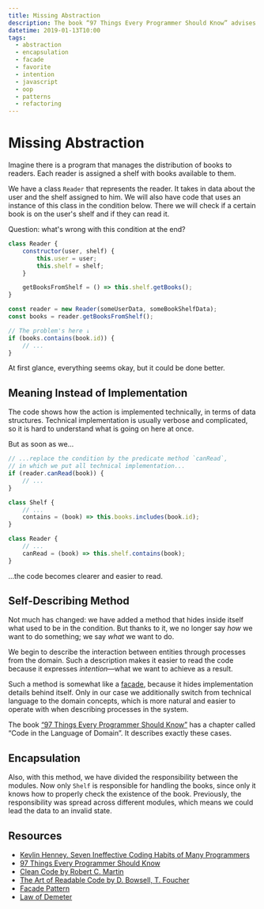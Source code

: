 ```yaml
---
title: Missing Abstraction
description: The book “97 Things Every Programmer Should Know” advises to write code in terms of domain concepts. In this post, I show the advantages of this approach are using a simple example.
datetime: 2019-01-13T10:00
tags:
  - abstraction
  - encapsulation
  - facade
  - favorite
  - intention
  - javascript
  - oop
  - patterns
  - refactoring
---
```


# Missing Abstraction

Imagine there is a program that manages the distribution of books to readers. Each reader is assigned a shelf with books available to them.

We have a class `Reader` that represents the reader. It takes in data about the user and the shelf assigned to him. We will also have code that uses an instance of this class in the condition below. There we will check if a certain book is on the user's shelf and if they can read it.

Question: what's wrong with this condition at the end?

```js
class Reader {
	constructor(user, shelf) {
		this.user = user;
		this.shelf = shelf;
	}

	getBooksFromShelf = () => this.shelf.getBooks();
}

const reader = new Reader(someUserData, someBookShelfData);
const books = reader.getBooksFromShelf();

// The problem's here ↓
if (books.contains(book.id)) {
	// ...
}
```

At first glance, everything seems okay, but it could be done better.

## Meaning Instead of Implementation

The code shows how the action is implemented technically, in terms of data structures. Technical implementation is usually verbose and complicated, so it is hard to understand what is going on here at once.

But as soon as we...

```js
// ...replace the condition by the predicate method `canRead`,
// in which we put all technical implementation...
if (reader.canRead(book)) {
	// ...
}

class Shelf {
	// ...
	contains = (book) => this.books.includes(book.id);
}

class Reader {
	// ...
	canRead = (book) => this.shelf.contains(book);
}
```

...the code becomes clearer and easier to read.

## Self-Describing Method

Not much has changed: we have added a method that hides inside itself what used to be in the condition. But thanks to it, we no longer say _how_ we want to do something; we say _what_ we want to do.

We begin to describe the interaction between entities through processes from the domain. Such a description makes it easier to read the code because it expresses _intention_—what we want to achieve as a result.

Such a method is somewhat like a [facade](https://github.com/kamranahmedse/design-patterns-for-humans#-facade), because it hides implementation details behind itself. Only in our case we additionally switch from technical language to the domain concepts, which is more natural and easier to operate with when describing processes in the system.

The book [“97 Things Every Programmer Should Know”](https://www.amazon.com/Things-Every-Programmer-Should-Know/dp/0596809484) has a chapter called “Code in the Language of Domain”. It describes exactly these cases.

## Encapsulation

Also, with this method, we have divided the responsibility between the modules. Now only `Shelf` is responsible for handling the books, since only it knows how to properly check the existence of the book. Previously, the responsibility was spread across different modules, which means we could lead the data to an invalid state.

## Resources

- [Kevlin Henney. Seven Ineffective Coding Habits of Many Programmers](https://youtu.be/ZsHMHukIlJY?t=2036)
- [97 Things Every Programmer Should Know](https://www.amazon.com/Things-Every-Programmer-Should-Know/dp/0596809484)
- [Clean Code by Robert C. Martin](/blog/clean-code/)
- [The Art of Readable Code by D. Bowsell, T. Foucher](/blog/the-art-of-readable-code/)
- [Facade Pattern](https://github.com/kamranahmedse/design-patterns-for-humans#-facade)
- [Law of Demeter](https://en.wikipedia.org/wiki/Law_of_Demeter)
